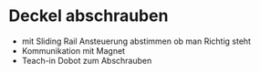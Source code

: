 # Deckel abschrauben
- mit Sliding Rail Ansteuerung abstimmen ob man Richtig steht
- Kommunikation mit Magnet
- Teach-in Dobot zum Abschrauben
